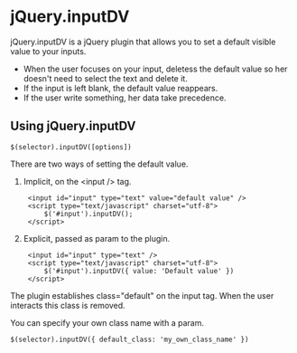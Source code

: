 jQuery.inputDV
==============

jQuery.inputDV is a jQuery plugin that allows you to set a default visible value to your inputs.
* When the user focuses on your input, deletess the default value so her doesn't need to select the text and delete it.
* If the input is left blank, the default value reappears.
* If the user write something, her data take precedence.

Using jQuery.inputDV
--------------------

    $(selector).inputDV([options])

There are two ways of setting the default value.

1. Implicit, on the &lt;input /&gt; tag.
    
        <input id="input" type="text" value="default value" />
        <script type="text/javascript" charset="utf-8">   
            $('#input').inputDV();
        </script>
    
2. Explicit, passed as param to the plugin.

        <input id="input" type="text" />
        <script type="text/javascript" charset="utf-8">
            $('#input').inputDV({ value: 'Default value' })
        </script>

The plugin establishes class="default" on the input tag. When the user interacts this class is removed.

You can specify your own class name with a param.
    
    $(selector).inputDV({ default_class: 'my_own_class_name' })


    